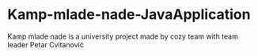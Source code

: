 # Kamp-mlade-nade-JavaApplication
Kamp mlade nade is a university project made by cozy team with team leader Petar Cvitanović
